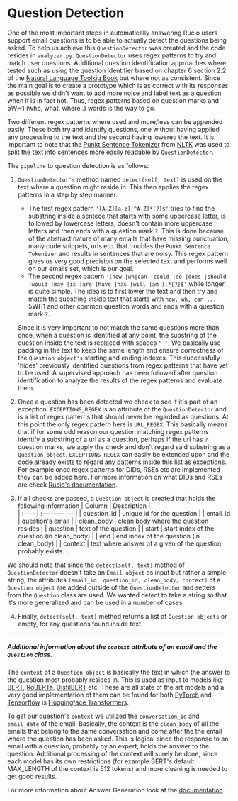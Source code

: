 # Question Detection

One of the most important steps in automatically answering Rucio users support email questions is to be able to actually detect the questions being asked. To help us achieve this `QuestionDetector` was created and the code resides in `analyzer.py`.
`QuestionDetector` uses regex patterns to try and match user questions. Additional question identification approaches where tested such as using the question identifier based on chapter 6 section 2.2 of the [Natural Language Toolkig Book](http://www.nltk.org/book/ch06.html) but where not as consistent. Since the main goal is to create a prototype which is as correct with its responses as possible we didn't want to add more noise and label text as a question when it is in fact not. Thus, regex patterns based on question marks and 5WH1 (who, what, where..) words is the way to go. 


Two different regex patterns where used and more/less can be appended easily. These both try and identify questions, one without having applied any processing to the text and the second having lowered the text. It is important to note that the [Punkt Sentence Tokenizer](https://www.nltk.org/_modules/nltk/tokenize/punkt.html) from [NLTK](https://www.nltk.org/) was used to split the text into sentences more easily readable by `QuestionDetector`. 

The `pipeline` to question detection is as follows:   
1) `QuestionDetector's` method named `detect(self, text)` is used on the text where a question might reside in. This then applies the regex patterns in a step by step manner.  
   - The first regex pattern `'[A-Z][a-z][^A-Z]*[?]$'` tries to find the substring inside a sentece that starts with some uppercase letter, is followed by lowercase letters, doesn't contain more uppercase letters and then ends with a question mark `?`. This is done because of the abstract nature of many emails that have missing punctuation, many code snippets, urls etc. that troubles the `Punkt Sentence Tokenizer` and results in sentences that are noisy. This regex pattern gives us very good precision on the selected text and performs well on our emails set, which is our goal.
   - The second regex pattern `'(how |wh|can |could |do |does |should |would |may |is |are |have |has |will |am ).*[?]$'` while longer, is quite simple. The idea is to first lower the text and then try and match the substring inside text that starts with  `how, wh, can ...` 5WH1 and other common question words and ends with a question mark `?`.

    Since it is very important to not match the same questions more than once, when a question is identified at any point, the substring of the question inside the text is replaced with spaces `' '`. We basically use padding in the text to keep the same length and ensure correctness of the `Question object's` starting and ending indexes. This successfully 'hides' previously identified questions from regex patterns that have yet to be used. A supervised approach has been followed after question identification to analyze the results of the regex patterns and evaluate them.

2) Once a question has been detected we check to see if it's part of an exception. `EXCEPTIONS_REGEX` is an attribute of the `QuestionDetector` and is a list of regex patterns that should never be regarded as questions. At this point the only regex pattern here is `URL_REGEX`. This basically means that if for some odd reason our question matching regex patterns identify a substring of a url as a question, perhaps if the url has `?` question marks, we apply the check and don't regard said substring as a `Question object`. `EXCEPTIONS_REGEX` can easily be extended upon and the code already exists to regard any patterns inside this list as exceptions. For example once regex patterns for DIDs, RSEs etc are implemented they can be added here. For more information on what DIDs and RSEs are check [Rucio's documentation](https://rucio.readthedocs.io/en/latest/index.html).

3) If all checks are passed, a `Question object` is created that holds the following information
    | Column        | Description                                                               |   
    | :----         | :-----------                                                              |
    | question_id   | unique id for the question                                                |
    | email_id      | question's email                                                          |
    | clean_body    | clean body where the question resides                                     |
    | question      | text of the question                                                      |
    | start         | start index of the question (in clean_body)                               |
    | end           | end index of the question (in clean_body)                                 |
    | context       | text where answer of a given of the question probably exists.             |

We should note that since the `detect(self, text)` method of `QuestionDetector` doesn't take an `Email object` as input but rather a simple string, the attributes `(email_id, question_id, clean_body, context)` of a `Question object` are added outside of the `QuestionDetector` and setters from the `Question` class are used. We wanted detect to take a string so that it's more generalized and can be used in a number of cases.

4) Finally, `detect(self, text)` method returns a list of `Question objects` or empty, for any questions found inside text.

---
##### Additional information about the `context` attribute of an email and the `Question` class.

The `context` of a  `Question object` is basically the text in which the answer to the question most probably resides in. This is used as input to models like [BERT](https://en.wikipedia.org/wiki/BERT_(language_model)), [RoBERTa](https://arxiv.org/abs/1907.11692), [DistilBERT](https://arxiv.org/abs/1910.01108) etc. These are all state of the art models and a very good implementation of them can be found for both [PyTorch](https://pytorch.org/) and [Tensorflow](https://www.tensorflow.org/) is [Huggingface Transformers](https://github.com/huggingface/transformers).  

To get our question's `context` we utilized the `conversation_id` and `email_date` of the email. Basically, the context is the `clean_body` of all the emails that belong to the same conversation and come after the the email where the question has been asked. This is logical since the response to an email with a question, probably by an expert, holds the answer to the question. Additional processing of the context will surely be done, since each model has its own restrictions (for example BERT's default MAX_LENGTH of the context is 512 tokens) and more cleaning is needed to get good results. 

For more information about Answer Generation look at the [documentation](answer_detection.md).





